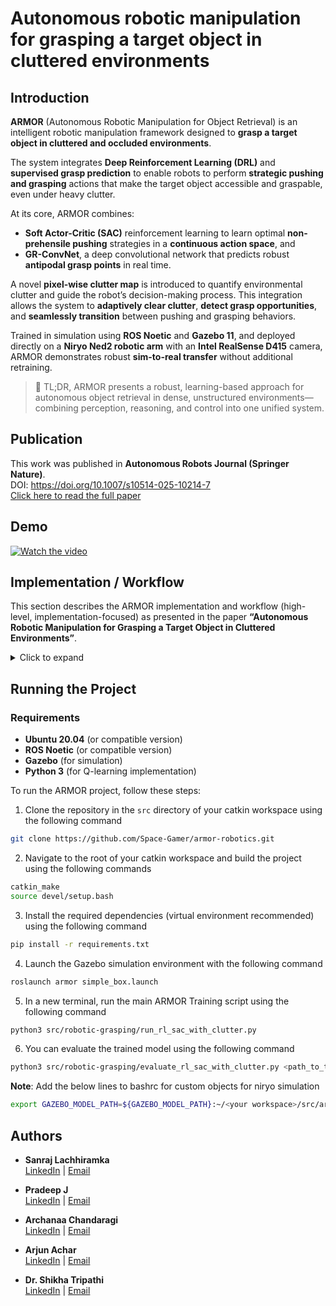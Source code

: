 # Autonomous robotic manipulation for grasping a target object in cluttered environments

## Introduction

**ARMOR** (Autonomous Robotic Manipulation for Object Retrieval) is an intelligent robotic manipulation framework designed to **grasp a target object in cluttered and occluded environments**.

The system integrates **Deep Reinforcement Learning (DRL)** and **supervised grasp prediction** to enable robots to perform **strategic pushing and grasping** actions that make the target object accessible and graspable, even under heavy clutter.

At its core, ARMOR combines:
- **Soft Actor-Critic (SAC)** reinforcement learning to learn optimal **non-prehensile pushing** strategies in a **continuous action space**, and  
- **GR-ConvNet**, a deep convolutional network that predicts robust **antipodal grasp points** in real time.

A novel **pixel-wise clutter map** is introduced to quantify environmental clutter and guide the robot’s decision-making process. This integration allows the system to **adaptively clear clutter**, **detect grasp opportunities**, and **seamlessly transition** between pushing and grasping behaviors.

Trained in simulation using **ROS Noetic** and **Gazebo 11**, and deployed directly on a **Niryo Ned2 robotic arm** with an **Intel RealSense D415** camera, ARMOR demonstrates robust **sim-to-real transfer** without additional retraining.

> 🧠 TL;DR, ARMOR presents a robust, learning-based approach for autonomous object retrieval in dense, unstructured environments—combining perception, reasoning, and control into one unified system.

## Publication

This work was published in **Autonomous Robots Journal (Springer Nature)**.<br>
DOI: https://doi.org/10.1007/s10514-025-10214-7 <br>
[Click here to read the full paper](https://rdcu.be/eJ6Xi)

## Demo

[![Watch the video](https://img.youtube.com/vi/RbSYFcpxwHw/0.jpg)](https://youtu.be/RbSYFcpxwHw)

## Implementation / Workflow

This section describes the ARMOR implementation and workflow (high-level, implementation-focused) as presented in the paper **“Autonomous Robotic Manipulation for Grasping a Target Object in Cluttered Environments”**.
<details>
<summary>Click to expand</summary>

### Overview
ARMOR combines a supervised grasp predictor (GR-ConvNet) with a continuous-action DRL policy (Soft Actor-Critic, SAC) that learns **non-prehensile pushing** to make a designated target object visible and graspable in cluttered scenes. A novel **pixel-wise clutter map** is introduced and incorporated into the agent state to guide decluttering.

---

### Perception & Preprocessing
- Input: an RGB-D frame (top-down view). Images are cropped/resized to **224 × 224** for all processing.
- Target detection: image → HSV color thresholding to obtain a binary mask for the chosen target color. From the mask:
  - Compute **pixel count** `N` (visibility measure).
  - Compute **centroid** `C` (normalized pixel coordinates). If `N = 0`, centroid set to `(-1, -1)`.
- Depth data is normalized to `[0,1]` using camera min/max thresholds.

---

### Clutter Map (pixel-wise)
- For every pixel, compute a clutter intensity that aggregates contributions from all detected objects:
  - Contribution from object `i` ∝ `size_i / distance_i`.
- Implementation notes:
  - Use edge detection + contouring to estimate object centroids and sizes.
  - Compute clutter score per window (window size = 5) across the depth/image plane.
  - Clip and normalize clutter map to `[0,1]`.
- The clutter map `ρ(x,y)` encodes spatial density and occlusion information and is included in the RL state.

---

### Grasp Prediction & Validation (GR-ConvNet + Graspability Check)
- GR-ConvNet predicts per-pixel grasp quality, angle and width (antipodal grasps).
- For each candidate grasp (center + angle):
  1. Apply color mask check to ensure the grasp corresponds to the selected target.
  2. Deproject grasp center from image → 3D using camera intrinsics:
     - `x_real = (pixel_x - ppx) / fx * depth`
     - `y_real = (pixel_y - ppy) / fy * depth`
     - `z_real = depth`
  3. Construct a grasp rectangle in 3D using gripper length/width and angle; reproject corners to image plane.
  4. Sample depth along the rectangle edges and compare with center depth:
     - If any edge sample depth ≤ center depth → reject (obstruction).
  5. If valid, execute grasp.
- Only when the grasp passes validation is the prehensile action taken.

---

### RL Formulation (SAC continuous policy)
- **MDP**: `(S, A, P, R, γ)`
- **State** `S_t` = `{G, D, N, C, ρ}`:
  - `G` = normalized grayscale image ∈ `[0,1]^{H×W}`  
  - `D` = normalized depth image ∈ `[0,1]^{H×W}`  
  - `N` = target pixel count (visibility scalar)  
  - `C` = centroid `(x_c, y_c)` (normalized; `(-1,-1)` if not visible)  
  - `ρ` = pixel-wise clutter map ∈ `[0,1]^{H×W}`
- **Action** `A_t` (continuous, normalized to `[0,1]` for each component) — 5D vector:
  - `x, y` : normalized start position coordinates (map to workspace)
  - `z` : normalized height (mapped to physical range 0–5 cm)
  - `θ` : normalized angle (mapped to `[-180°, 180°]`)
  - `l` : normalized push length (mapped to `[0.1·d_min, 0.5·d_min]`)
- **Denormalization**: action_denorm = action_min + (action_max − action_min) * action_norm
  - Final push end position computed via:
    - `x_final = x_start + length * cos(θ)`
    - `y_final = y_start + length * sin(θ)`

---

### Reward Design
Combined, dense reward components encourage visibility, clutter reduction, and safe behavior:
- **Graspability reward**: positive reward when the target becomes graspable.
- **Visibility reward**: positive if `N_t` increases vs `N_{t-1}`; negative if it decreases.
- **Clutter reward**:
  - When target invisible: reward based on decrease in **global** mean clutter.
  - When target visible: reward based on decrease in **local** mean clutter around centroid `C`.
- **Collision penalty**: negative reward for collisions or unsafe pushes.
- Rewards are carefully balanced to encourage decluttering that leads to successful grasping.

---

### Training & Evaluation
- Training uses **Soft Actor-Critic (SAC)** with replay buffer and entropy regularization.
- Models trained for **10,000 timesteps** in randomized scenes (varying object counts/shapes/positions).
- Variants trained:
  - With vs without pixel-wise clutter map in state.
  - Different discount factors: `γ = 0.99` and `γ = 0.90`.
- Key logged metrics:
  - Mean episode length (steps to complete)
  - Mean episode reward
  - Actor / Critic loss curves
- Evaluation metrics:
  - **Completion Rate (C%)** — fraction of runs where the target is grasped.
  - **Motion Number (MN)** — average number of pushes needed to make object graspable.
  - Grasp success (GS%) reported via GR-ConvNet accuracy and grasp validation.

---

### Simulation & Real-World Transfer
- **Simulation**: Gazebo + randomized spawn service to generate diverse cluttered scenes (10–50 objects). Top-down Intel RealSense camera simulated.
- **Hardware**:
  - Niryo NED2 6-DOF manipulator
  - Intel RealSense D415 RGB-D camera (overhead)
  - ArUco marker for camera ↔ robot frame transform calibration
- The policy outputs normalized actions; a workspace-based denormalization allows direct transfer from sim to real **without additional retraining**.

---

### Experimental Observations (summary)
- Including the **pixel-wise clutter map** improves convergence speed, reduces mean episode length, and increases average reward.
- A discount factor of **γ = 0.90** produced faster initial convergence (shorter episodes), while **γ = 0.99** tended to converge more slowly but could stabilize to different long-term behaviors.
- Continuous action SAC provides finer pushing control compared to fixed discrete push orientations/lengths, at the cost of sometimes higher motion counts (i.e., more pushes to reach graspable state) but higher grasp success and completion rates overall.

---

### Practical Notes & Constraints
- Grasp validation uses local depth comparisons to avoid collisions — the final decision to grasp is conservative to ensure reliable physical execution.
- Action ranges are bounded to the camera-visible workspace to prevent pushes that move objects outside the observable region.
- The `pixel count` (N) is used instead of full segmentation masks in the RL state to improve generalization across object shapes and colors.

---

This implementation workflow captures the perception-to-action pipeline, the RL formulation, the clutter-aware state design, and sim-to-real considerations as described in the paper.

</details>

## Running the Project

### Requirements
- **Ubuntu 20.04** (or compatible version)
- **ROS Noetic** (or compatible version)
- **Gazebo** (for simulation)
- **Python 3** (for Q-learning implementation)

To run the ARMOR project, follow these steps:
1. Clone the repository in the `src` directory of your catkin workspace using the following command
```bash
git clone https://github.com/Space-Gamer/armor-robotics.git
```
2. Navigate to the root of your catkin workspace and build the project using the following commands
```bash
catkin_make
source devel/setup.bash
```
3. Install the required dependencies (virtual environment recommended) using the following command
```bash
pip install -r requirements.txt
```
4. Launch the Gazebo simulation environment with the following command
```bash
roslaunch armor simple_box.launch
```
5. In a new terminal, run the main ARMOR Training script using the following command
```bash
python3 src/robotic-grasping/run_rl_sac_with_clutter.py
```
6. You can evaluate the trained model using the following command
```bash
python3 src/robotic-grasping/evaluate_rl_sac_with_clutter.py <path_to_trained_model>
```

__Note__: Add the below lines to bashrc for custom objects for niryo simulation
```bash
export GAZEBO_MODEL_PATH=${GAZEBO_MODEL_PATH}:~/<your workspace>/src/armor/models
```


## Authors

- **Sanraj Lachhiramka**  
  [LinkedIn](https://www.linkedin.com/in/sanraj-lachhiramka-2210a9248/) | [Email](mailto:sanrajlachhiramka@gmail.com)
 
- **Pradeep J**  
  [LinkedIn](https://www.linkedin.com/in/pradeep-j-565673254/) | [Email](mailto:pradeepj6685@gmail.com)

- **Archanaa Chandaragi**  
  [LinkedIn](https://www.linkedin.com/in/archanaa-chandaragi-a56166288/) | [Email](mailto:archanaachandaragi0108@gmail.com)

- **Arjun Achar**  
  [LinkedIn](https://www.linkedin.com/in/arjunachar/) | [Email](mailto:arjun.achar03@gmail.com)

- **Dr. Shikha Tripathi**  
  [LinkedIn](https://www.linkedin.com/in/shikha-tripathi-829a5a17/) | [Email](mailto:shikha@pes.edu)
